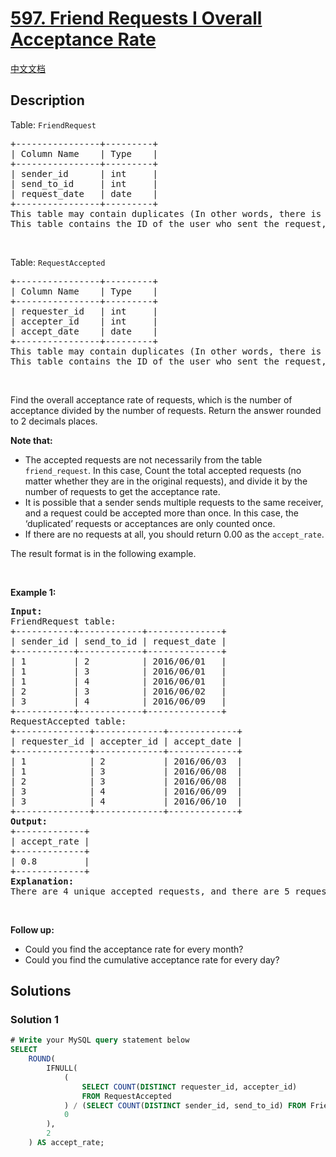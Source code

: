 # [597. Friend Requests I Overall Acceptance Rate](https://leetcode.com/problems/friend-requests-i-overall-acceptance-rate)

[中文文档](./solution/0500-0599/0597.Friend%20Requests%20I%20Overall%20Acceptance%20Rate/README.md)

<!-- tags:Database -->

## Description

<p>Table: <code>FriendRequest</code></p>

<pre>
+----------------+---------+
| Column Name    | Type    |
+----------------+---------+
| sender_id      | int     |
| send_to_id     | int     |
| request_date   | date    |
+----------------+---------+
This table may contain duplicates (In other words, there is no primary key for this table in SQL).
This table contains the ID of the user who sent the request, the ID of the user who received the request, and the date of the request.
</pre>

<p>&nbsp;</p>

<p>Table: <code>RequestAccepted</code></p>

<pre>
+----------------+---------+
| Column Name    | Type    |
+----------------+---------+
| requester_id   | int     |
| accepter_id    | int     |
| accept_date    | date    |
+----------------+---------+
This table may contain duplicates (In other words, there is no primary key for this table in SQL).
This table contains the ID of the user who sent the request, the ID of the user who received the request, and the date when the request was accepted.
</pre>

<p>&nbsp;</p>

<p>Find the overall acceptance rate of requests, which is the number of acceptance divided by the number of requests. Return the answer rounded to 2 decimals places.</p>

<p><strong>Note that:</strong></p>

<ul>
	<li>The accepted requests are not necessarily from the table <code>friend_request</code>. In this case, Count the total accepted requests (no matter whether they are in the original requests), and divide it by the number of requests to get the acceptance rate.</li>
	<li>It is possible that a sender sends multiple requests to the same receiver, and a request could be accepted more than once. In this case, the &lsquo;duplicated&rsquo; requests or acceptances are only counted once.</li>
	<li>If there are no requests at all, you should return 0.00 as the <code>accept_rate</code>.</li>
</ul>

<p>The result format is in the following example.</p>

<p>&nbsp;</p>
<p><strong class="example">Example 1:</strong></p>

<pre>
<strong>Input:</strong> 
FriendRequest table:
+-----------+------------+--------------+
| sender_id | send_to_id | request_date |
+-----------+------------+--------------+
| 1         | 2          | 2016/06/01   |
| 1         | 3          | 2016/06/01   |
| 1         | 4          | 2016/06/01   |
| 2         | 3          | 2016/06/02   |
| 3         | 4          | 2016/06/09   |
+-----------+------------+--------------+
RequestAccepted table:
+--------------+-------------+-------------+
| requester_id | accepter_id | accept_date |
+--------------+-------------+-------------+
| 1            | 2           | 2016/06/03  |
| 1            | 3           | 2016/06/08  |
| 2            | 3           | 2016/06/08  |
| 3            | 4           | 2016/06/09  |
| 3            | 4           | 2016/06/10  |
+--------------+-------------+-------------+
<strong>Output:</strong> 
+-------------+
| accept_rate |
+-------------+
| 0.8         |
+-------------+
<strong>Explanation:</strong> 
There are 4 unique accepted requests, and there are 5 requests in total. So the rate is 0.80.
</pre>

<p>&nbsp;</p>
<p><strong>Follow up:</strong></p>

<ul>
	<li>Could you find the acceptance rate for every month?</li>
	<li>Could you find the cumulative acceptance rate for every day?</li>
</ul>

## Solutions

### Solution 1

<!-- tabs:start -->

```sql
# Write your MySQL query statement below
SELECT
    ROUND(
        IFNULL(
            (
                SELECT COUNT(DISTINCT requester_id, accepter_id)
                FROM RequestAccepted
            ) / (SELECT COUNT(DISTINCT sender_id, send_to_id) FROM FriendRequest),
            0
        ),
        2
    ) AS accept_rate;
```

<!-- tabs:end -->

<!-- end -->
